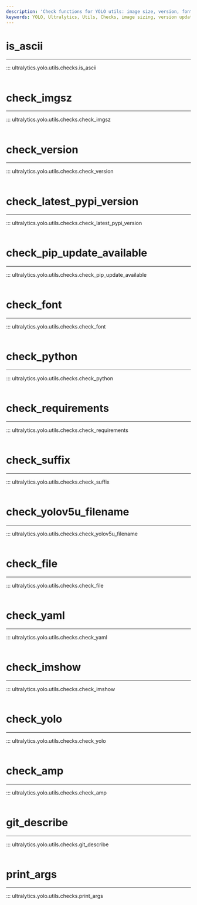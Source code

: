 ```yaml
---
description: 'Check functions for YOLO utils: image size, version, font, requirements, filename suffix, YAML file, YOLO, and Git version.'
keywords: YOLO, Ultralytics, Utils, Checks, image sizing, version updates, font compatibility, Python requirements, file suffixes, YAML syntax, image showing, AMP
---
```


# is_ascii
---
::: ultralytics.yolo.utils.checks.is_ascii
<br><br>

# check_imgsz
---
::: ultralytics.yolo.utils.checks.check_imgsz
<br><br>

# check_version
---
::: ultralytics.yolo.utils.checks.check_version
<br><br>

# check_latest_pypi_version
---
::: ultralytics.yolo.utils.checks.check_latest_pypi_version
<br><br>

# check_pip_update_available
---
::: ultralytics.yolo.utils.checks.check_pip_update_available
<br><br>

# check_font
---
::: ultralytics.yolo.utils.checks.check_font
<br><br>

# check_python
---
::: ultralytics.yolo.utils.checks.check_python
<br><br>

# check_requirements
---
::: ultralytics.yolo.utils.checks.check_requirements
<br><br>

# check_suffix
---
::: ultralytics.yolo.utils.checks.check_suffix
<br><br>

# check_yolov5u_filename
---
::: ultralytics.yolo.utils.checks.check_yolov5u_filename
<br><br>

# check_file
---
::: ultralytics.yolo.utils.checks.check_file
<br><br>

# check_yaml
---
::: ultralytics.yolo.utils.checks.check_yaml
<br><br>

# check_imshow
---
::: ultralytics.yolo.utils.checks.check_imshow
<br><br>

# check_yolo
---
::: ultralytics.yolo.utils.checks.check_yolo
<br><br>

# check_amp
---
::: ultralytics.yolo.utils.checks.check_amp
<br><br>

# git_describe
---
::: ultralytics.yolo.utils.checks.git_describe
<br><br>

# print_args
---
::: ultralytics.yolo.utils.checks.print_args
<br><br>
